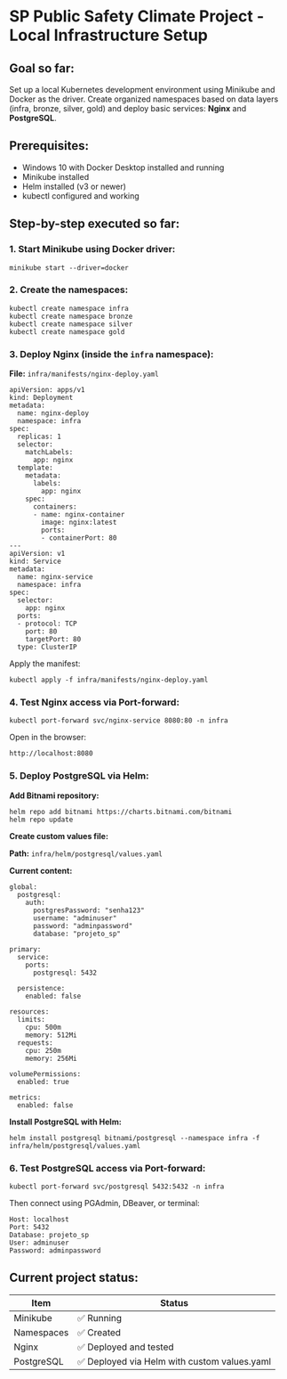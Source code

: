 
# SP Public Safety Climate Project - Local Infrastructure Setup

## Goal so far:
Set up a local Kubernetes development environment using Minikube and Docker as the driver. Create organized namespaces based on data layers (infra, bronze, silver, gold) and deploy basic services: **Nginx** and **PostgreSQL**.

## Prerequisites:
- Windows 10 with Docker Desktop installed and running
- Minikube installed
- Helm installed (v3 or newer)
- kubectl configured and working

## Step-by-step executed so far:

### 1. Start Minikube using Docker driver:

```
minikube start --driver=docker
```

### 2. Create the namespaces:

```
kubectl create namespace infra
kubectl create namespace bronze
kubectl create namespace silver
kubectl create namespace gold
```

### 3. Deploy Nginx (inside the `infra` namespace):

**File:** `infra/manifests/nginx-deploy.yaml`

```
apiVersion: apps/v1
kind: Deployment
metadata:
  name: nginx-deploy
  namespace: infra
spec:
  replicas: 1
  selector:
    matchLabels:
      app: nginx
  template:
    metadata:
      labels:
        app: nginx
    spec:
      containers:
      - name: nginx-container
        image: nginx:latest
        ports:
        - containerPort: 80
---
apiVersion: v1
kind: Service
metadata:
  name: nginx-service
  namespace: infra
spec:
  selector:
    app: nginx
  ports:
  - protocol: TCP
    port: 80
    targetPort: 80
  type: ClusterIP
```

Apply the manifest:

```
kubectl apply -f infra/manifests/nginx-deploy.yaml
```

### 4. Test Nginx access via Port-forward:

```
kubectl port-forward svc/nginx-service 8080:80 -n infra
```

Open in the browser:

```
http://localhost:8080
```

### 5. Deploy PostgreSQL via Helm:

**Add Bitnami repository:**

```
helm repo add bitnami https://charts.bitnami.com/bitnami
helm repo update
```

**Create custom values file:**

**Path:** `infra/helm/postgresql/values.yaml`

**Current content:**

```
global:
  postgresql:
    auth:
      postgresPassword: "senha123"
      username: "adminuser"
      password: "adminpassword"
      database: "projeto_sp"

primary:
  service:
    ports:
      postgresql: 5432

  persistence:
    enabled: false

resources:
  limits:
    cpu: 500m
    memory: 512Mi
  requests:
    cpu: 250m
    memory: 256Mi

volumePermissions:
  enabled: true

metrics:
  enabled: false
```

**Install PostgreSQL with Helm:**

```
helm install postgresql bitnami/postgresql --namespace infra -f infra/helm/postgresql/values.yaml
```

### 6. Test PostgreSQL access via Port-forward:

```
kubectl port-forward svc/postgresql 5432:5432 -n infra
```

Then connect using PGAdmin, DBeaver, or terminal:

```
Host: localhost
Port: 5432
Database: projeto_sp
User: adminuser
Password: adminpassword
```

## Current project status:

| Item        | Status   |
|-------------|----------|
| Minikube    | ✅ Running |
| Namespaces  | ✅ Created |
| Nginx       | ✅ Deployed and tested |
| PostgreSQL  | ✅ Deployed via Helm with custom values.yaml |
